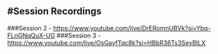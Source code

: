 #Session Recordings
-------------------------------------------
###Session 2 - https://www.youtube.com/live/DrERomnUBVk?si=Ybq-FLnGNqQuX-UG
###Session 3 - https://www.youtube.com/live/OsGayfTqc8k?si=HBbR36Ts3SeyBILX
